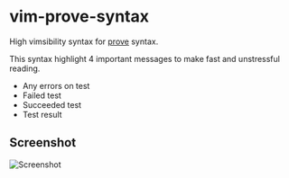 vim-prove-syntax
================

High vimsibility syntax for [prove](http://search.cpan.org/dist/Test-Harness/bin/prove) syntax.

This syntax highlight 4 important messages to make fast and unstressful reading.

* Any errors on test
* Failed test
* Succeeded test
* Test result


Screenshot
----------

![Screenshot](https://raw.github.com/wiki/Kuniwak/vim-prove-syntax/images/screenshot.png)
